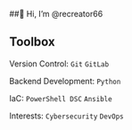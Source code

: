 ##👋 Hi, I’m @recreator66
## Toolbox
Version Control: `Git` `GitLab`   
   
Backend Development: `Python`   
   
IaC: `PowerShell DSC` `Ansible`   
   
Interests: `Cybersecurity` `DevOps`
